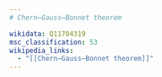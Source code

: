 ```yaml
---
# Chern–Gauss–Bonnet theorem

wikidata: Q11704319
msc_classification: 53
wikipedia_links:
  - "[[Chern–Gauss–Bonnet theorem]]"
---
```

